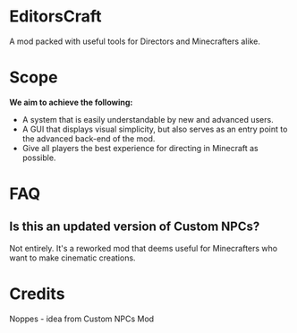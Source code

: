 # EditorsCraft
A mod packed with useful tools for Directors and Minecrafters alike.
# Scope
**We aim to achieve the following:**
- A system that is easily understandable by new and advanced users.
- A GUI that displays visual simplicity, but also serves as an entry point to the advanced back-end of the mod.
- Give all players the best experience for directing in Minecraft as possible.
# FAQ
## Is this an updated version of Custom NPCs?
Not entirely. It's a reworked mod that deems useful for Minecrafters who want to make cinematic creations.
# Credits
Noppes - idea from Custom NPCs Mod
